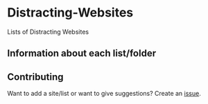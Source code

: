 # Distracting-Websites

Lists of Distracting Websites

## Information about each list/folder

## Contributing
Want to add a site/list or want to give suggestions? Create an [issue](https://github.com/BaconErie/Distracting-Websites/issues).
